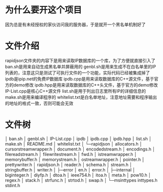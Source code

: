 # 为什么要开这个项目
因为总是有未经授权的家伙访问我的服务器，于是就开一个黑名单机制好了

# 文件介绍
rapidjson文件夹的内容下是用来读取IP数据库的一个库，为了方便就直接引入了
ban.sh是用来自动生成黑名单并屏蔽用的
genbl.sh是用来生成不在白名单里的IP列表的，注意这只是测试了可执行文件的一个功能，实际代码已经被集成掉了
ipdb是ipip.net的免费IP数据库
ipdb.cpp是用来读取数据库的C++源文件，基于官方的demo修改
ipdb.hpp是用来读取数据库的C++头文件，基于官方的demo修改
IP-List.cpp是核心C++源文件
list.sh是用于列出日志里所有IP的详细信息的
make.sh是用来编译程序的
whitelist.txt是白名单地址，注意地址需要和程序输出的地址的格式一致，否则可能会无效

# 文件树
│  ban.sh
│  genbl.sh
│  IP-List.cpp
│  ipdb
│  ipdb.cpp
│  ipdb.hpp
│  list.sh
│  make.sh
│  README.md
│  whitelist.txt
│
└─rapidjson
    │  allocators.h
    │  cursorstreamwrapper.h
    │  document.h
    │  encodedstream.h
    │  encodings.h
    │  filereadstream.h
    │  filewritestream.h
    │  fwd.h
    │  istreamwrapper.h
    │  memorybuffer.h
    │  memorystream.h
    │  ostreamwrapper.h
    │  pointer.h
    │  prettywriter.h
    │  rapidjson.h
    │  reader.h
    │  schema.h
    │  stream.h
    │  stringbuffer.h
    │  writer.h
    │
    ├─error
    │      en.h
    │      error.h
    │
    ├─internal
    │      biginteger.h
    │      diyfp.h
    │      dtoa.h
    │      ieee754.h
    │      itoa.h
    │      meta.h
    │      pow10.h
    │      regex.h
    │      stack.h
    │      strfunc.h
    │      strtod.h
    │      swap.h
    │
    └─msinttypes
            inttypes.h
            stdint.h